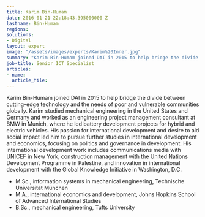 ```yaml
---
title: Karim Bin-Humam
date: 2016-01-21 22:18:43.395000000 Z
lastname: Bin-Humam
regions:
solutions:
- Digital
layout: expert
image: "/assets/images/experts/Karim%20Inner.jpg"
summary: "Karim Bin-Humam joined DAI in 2015 to help bridge the divide between cutting-edge technology and the needs of poor and vulnerable communities globally. Karim studied mechanical engineering in the United States and Germany and worked as an engineering project management consultant at BMW in Munich, where he led battery development projects for hybrid and electric vehicles."
job-title: Senior ICT Specialist
articles:
- name:
  article_file:
---
```

Karim Bin-Humam joined DAI in 2015 to help bridge the divide between cutting-edge technology and the needs of poor and vulnerable communities globally. Karim studied mechanical engineering in the United States and Germany and worked as an engineering project management consultant at BMW in Munich, where he led battery development projects for hybrid and electric vehicles. His passion for international development and desire to aid social impact led him to pursue further studies in international development and economics, focusing on politics and governance in development. His international development work includes communications media with UNICEF in New York, construction management with the United Nations Development Programme in Palestine, and innovation in international development with the Global Knowledge Initiative in Washington, D.C.

* M.Sc., information systems in mechanical engineering, Technische Universität München
* M.A., international economics and development, Johns Hopkins School of Advanced International Studies
* B.Sc., mechanical engineering, Tufts University
